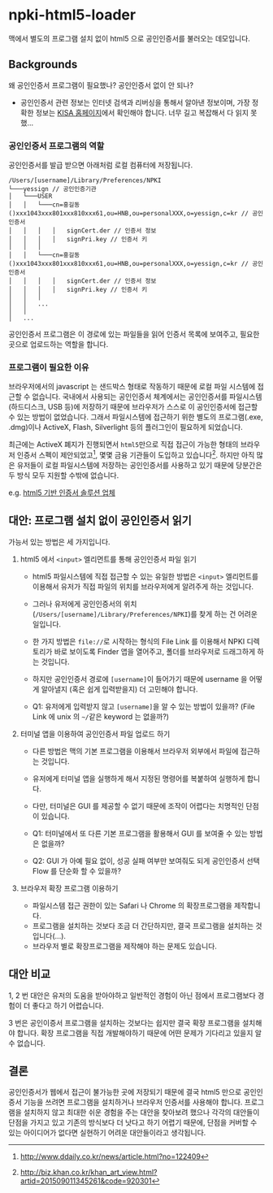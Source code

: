 # npki-html5-loader

맥에서 별도의 프로그램 설치 없이 html5 으로 공인인증서를 불러오는 데모입니다.

## Backgrounds

왜 공인인증서 프로그램이 필요했나? 공인인증서 없이 안 되나?

* 공인인증서 관련 정보는 인터넷 검색과 리버싱을 통해서 알아낸 정보이며, 가장 정확한 정보는 [KISA 홈페이지](https://www.rootca.or.kr/kor/accredited/accredited06_01.jsp)에서 확인해야 합니다. 너무 길고 복잡해서 다 읽지 못했...

### 공인인증서 프로그램의 역할

공인인증서를 발급 받으면 아래처럼 로컬 컴퓨터에 저장됩니다.

```etc
/Users/[username]/Library/Preferences/NPKI
└───yessign // 공인인증기관
│   └───USER
│   │   └───cn=홍길동()xxx1043xxx801xxx810xxx61,ou=HNB,ou=personalXXX,o=yessign,c=kr // 공인인증서
│   │   │   │   signCert.der // 인증서 정보
│   │   │   │   signPri.key // 인증서 키
│   │   │
│   │   └───cn=홍길동()xxx1043xxx801xxx810xxx61,ou=HNB,ou=personalXXX,o=yessign,c=kr // 공인인증서
│   │   │   │   signCert.der // 인증서 정보
│   │   │   │   signPri.key // 인증서 키
│   │   │
│   │   ...
│   │
│   ...
```

공인인증서 프로그램은 이 경로에 있는 파일들을 읽어 인증서 목록에 보여주고, 필요한 곳으로 업로드하는 역할을 합니다.

### 프로그램이 필요한 이유

브라우저에서의 javascript 는 샌드박스 형태로 작동하기 때문에 로컬 파일 시스템에 접근할 수 없습니다. 국내에서 사용되는 공인인증서 체계에서는 공인인증서를 파일시스템(하드디스크, USB 등)에 저장하기 때문에 브라우저가 스스로 이 공인인증서에 접근할 수 있는 방법이 없었습니다. 그래서 파일시스템에 접근하기 위한 별도의 프로그램(.exe, .dmg)이나 ActiveX, Flash, Silverlight 등의 플러그인이 필요하게 되었습니다.

최근에는 ActiveX 폐지가 진행되면서 `html5`만으로 직접 접근이 가능한 형태의 브라우저 인증서 스펙이 제안되었고[^1], 몇몇 금융 기관들이 도입하고 있습니다[^2]. 하지만 아직 많은 유저들이 로컬 파일시스템에 저장하는 공인인증서를 사용하고 있기 때문에 당분간은 두 방식 모두 지원할 수밖에 없습니다.

e.g. [html5 기반 인증서 솔루션 업체](http://www.yettiesoft.com/sub3.jsp)

## 대안: 프로그램 설치 없이 공인인증서 읽기

가능서 있는 방법은 세 가지입니다.

1.  html5 에서 `<input>` 엘리먼트를 통해 공인인증서 파일 읽기

    * html5 파일시스템에 직접 접근할 수 있는 유일한 방법은 `<input>` 엘리먼트를 이용해서 유저가 직접 파일의 위치를 브라우저에게 알려주게 하는 것입니다.
    * 그러나 유저에게 공인인증서의 위치(`/Users/[username]/Library/Preferences/NPKI`)를 찾게 하는 건 어려운 일입니다.
    * 한 가지 방법은 `file://`로 시작하는 형식의 File Link 를 이용해서 NPKI 디렉토리가 바로 보이도록 Finder 앱을 열어주고, 폴더를 브라우저로 드래그하게 하는 것입니다.
    * 하지만 공인인증서 경로에 `[username]`이 들어가기 때문에 username 을 어떻게 알아낼지 (혹은 쉽게 입력받을지) 더 고민해야 합니다.

    * Q1: 유저에게 입력받지 않고 `[username]`을 알 수 있는 방법이 있을까? (File Link 에 unix 의 `~/`같은 keyword 는 없을까?)

2.  터미널 앱을 이용하여 공인인증서 파일 업로드 하기

    * 다른 방법은 맥의 기본 프로그램을 이용해서 브라우저 외부에서 파일에 접근하는 것입니다.
    * 유저에게 터미널 앱을 실행하게 해서 지정된 명령어를 복붙하여 실행하게 합니다.
    * 다만, 터미널은 GUI 를 제공할 수 없기 때문에 조작이 어렵다는 치명적인 단점이 있습니다.

    * Q1: 터미널에서 또 다른 기본 프로그램을 활용해서 GUI 를 보여줄 수 있는 방법은 없을까?
    * Q2: GUI 가 아예 필요 없이, 성공 실패 여부만 보여줘도 되게 공인인증서 선택 Flow 를 단순화 할 수 있을까?

3.  브라우저 확장 프로그램 이용하기
    * 파일시스템 접근 권한이 있는 Safari 나 Chrome 의 확장프로그램을 제작합니다.
    * 프로그램을 설치하는 것보다 조금 더 간단하지만, 결국 프로그램을 설치하는 것입니다(...).
    * 브라우저 별로 확장프로그램을 제작해야 하는 문제도 있습니다.

## 대안 비교

1, 2 번 대안은 유저의 도움을 받아야하고 일반적인 경험이 아닌 점에서 프로그램보다 경험이 더 좋다고 하기 어렵습니다.

3 번은 공인이증서 프로그램을 설치하는 것보다는 쉽지만 결국 확장 프로그램을 설치해야 합니다. 확장 프로그램을 직접 개발해야하기 때문에 어떤 문제가 기다리고 있을지 알 수 없습니다.

## 결론

공인인증서가 웹에서 접근이 불가능한 곳에 저장되기 때문에 결국 html5 만으로 공인인증서 기능을 쓰려면 프로그램을 설치하거나 브라우저 인증서를 사용해야 합니다. 프로그램을 설치하지 않고 최대한 쉬운 경험을 주는 대안을 찾아보려 했으나 각각의 대안들이 단점을 가지고 있고 기존의 방식보다 더 낫다고 하기 어렵기 때문에, 단점을 커버할 수 있는 아이디어가 없다면 실현하기 어려운 대안들이라고 생각됩니다.

[^1]: http://www.ddaily.co.kr/news/article.html?no=122409
[^2]: http://biz.khan.co.kr/khan_art_view.html?artid=201509011345261&code=920301
